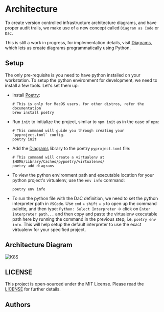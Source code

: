 # Architecture

To create version controlled infrastructure architecture diagrams, and have proper audit trails, we make use of a new concept called `Diagram as Code` or `DaC`.

This is still a work in progress, for implementation details, visit [Diagrams](https://diagrams.mingrammer.com/), which lets us create diagrams programmatically using Python.

## Setup

The only pre-requisite is you need to have python installed on your workstation.
To setup the python environment for development, we need to install a few tools. Let's set them up:

- Install [Poetry](https://python-poetry.org/):

  ```shell
  # This is only for MacOS users, for other distros, refer the documentation
  brew install poetry
  ```

- Run `init` to initialize the project, similar to `npm init` as in the case of `npm`:

  ```shell
  # This command will guide you through creating your `pyproject.toml` config.
  poetry init
  ```

- Add the [Diagrams](https://diagrams.mingrammer.com/docs/getting-started/installation) library to the poetry `pyproject.toml` file:

  ```shell
  # This command will create a virtualenv at $HOME/Library/Caches/pypoetry/virtualenvs/
  poetry add diagrams
  ```

- To view the python environment path and executable location for your python project's virtualenv, use the `env info` command:

  ```shell
  poetry env info
  ```

- To run the python file with the DaC definition, we need to set the python interpreter path in `VSCode`. Use `cmd` + `shift` + `p` to open up the command palette, and then type: `Python: Select Interpreter` -> click on `Enter interpreter path...` and then copy and paste the virtualenv executable path here by running the command in the previous step, i.e, `poetry env info`. This will help setup the default interpreter to use the exact virtualenv for your specified project.

## Architecture Diagram

![K8S](./kubernetes_architecture_out.svg)

## LICENSE

This project is open-sourced under the MIT License. Please read the [LICENSE](./LICENSE) for further details.

## Authors


